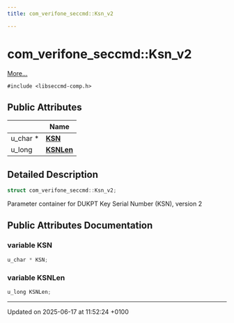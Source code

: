 ```yaml
---
title: com_verifone_seccmd::Ksn_v2

---
```


# com_verifone_seccmd::Ksn_v2



 [More...](#detailed-description)


`#include <libseccmd-comp.h>`

## Public Attributes

|                | Name           |
| -------------- | -------------- |
| u_char * | **[KSN](structcom__verifone__seccmd_1_1_ksn__v2.md#variable-ksn)**  |
| u_long | **[KSNLen](structcom__verifone__seccmd_1_1_ksn__v2.md#variable-ksnlen)**  |

## Detailed Description

```cpp
struct com_verifone_seccmd::Ksn_v2;
```


Parameter container for DUKPT Key Serial Number (KSN), version 2 

## Public Attributes Documentation

### variable KSN

```cpp
u_char * KSN;
```


### variable KSNLen

```cpp
u_long KSNLen;
```


-------------------------------

Updated on 2025-06-17 at 11:52:24 +0100
